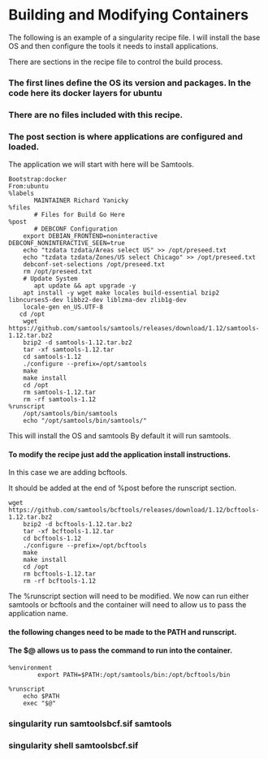 # Building and Modifying Containers
The following is an example of a singularity recipe file.
I will install the base OS and then configure the tools it needs to install applications.

There are sections in the recipe file to control the build process.

### The first lines define the OS its version and packages. In the code here its docker layers for ubuntu
### There are no files included with this recipe.
### The post section is where applications are configured and loaded.

The application we will start with here will be Samtools.

```
Bootstrap:docker
From:ubuntu
%labels
       MAINTAINER Richard Yanicky
%files
       # Files for Build Go Here
%post
       # DEBCONF Configuration
    export DEBIAN_FRONTEND=noninteractive DEBCONF_NONINTERACTIVE_SEEN=true
    echo "tzdata tzdata/Areas select US" >> /opt/preseed.txt
    echo "tzdata tzdata/Zones/US select Chicago" >> /opt/preseed.txt
    debconf-set-selections /opt/preseed.txt
    rm /opt/preseed.txt
    # Update System
       apt update && apt upgrade -y
    apt install -y wget make locales build-essential bzip2 libncurses5-dev libbz2-dev liblzma-dev zlib1g-dev
    locale-gen en_US.UTF-8
   cd /opt
    wget https://github.com/samtools/samtools/releases/download/1.12/samtools-1.12.tar.bz2
    bzip2 -d samtools-1.12.tar.bz2
    tar -xf samtools-1.12.tar
    cd samtools-1.12
    ./configure --prefix=/opt/samtools
    make
    make install
    cd /opt
    rm samtools-1.12.tar
    rm -rf samtools-1.12
%runscript
    /opt/samtools/bin/samtools
    echo "/opt/samtools/bin/samtools/"
```


This will install the OS and samtools
By default it will run samtools.

#### To modify the recipe just add the application install instructions.
In this case we are adding bcftools.

It should be added at the end of %post before the runscript section.

```
wget https://github.com/samtools/bcftools/releases/download/1.12/bcftools-1.12.tar.bz2
    bzip2 -d bcftools-1.12.tar.bz2
    tar -xf bcftools-1.12.tar
    cd bcftools-1.12
    ./configure --prefix=/opt/bcftools
    make
    make install
    cd /opt
    rm bcftools-1.12.tar
    rm -rf bcftools-1.12
```

The %runscript section will need to be modified.
We now can run either samtools or bcftools and the container will need to allow us to pass the application name.


#### the following changes need to be made to the PATH and runscript.
#### The $@ allows us to pass the command to run into the container.
```
%environment
        export PATH=$PATH:/opt/samtools/bin:/opt/bcftools/bin

%runscript
    echo $PATH
    exec "$@"
```


### singularity run samtoolsbcf.sif samtools

### singularity shell samtoolsbcf.sif 


